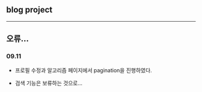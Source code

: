 ## blog project

---

## 오류...

### 09.11

- 프로필 수정과 알고리즘 페이지에서 pagination을 진행하였다.

- 검색 기능은 보류하는 것으로...
